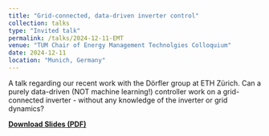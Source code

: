 ```yaml
---
title: "Grid-connected, data-driven inverter control"
collection: talks
type: "Invited talk"
permalink: /talks/2024-12-11-EMT
venue: "TUM Chair of Energy Management Technolgies Colloquium"
date: 2024-12-11
location: "Munich, Germany"
---
```


A talk regarding our recent work with the Dörfler group at ETH Zürich. Can a purely data-driven (NOT machine learning!) controller work on a grid-connected inverter - without any knowledge of the inverter or grid dynamics?

[**Download Slides (PDF)**](/files/talks/EMT_colloquium.pdf)